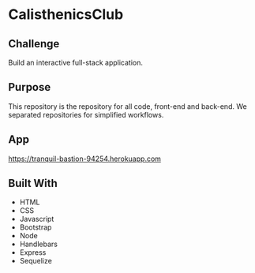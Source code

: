 # CalisthenicsClub

## Challenge
Build an interactive full-stack application.

## Purpose
This repository is the repository for all code, front-end and back-end. We separated repositories for simplified workflows.

## App
https://tranquil-bastion-94254.herokuapp.com

## Built With
* HTML
* CSS
* Javascript
* Bootstrap
* Node
* Handlebars
* Express
* Sequelize
